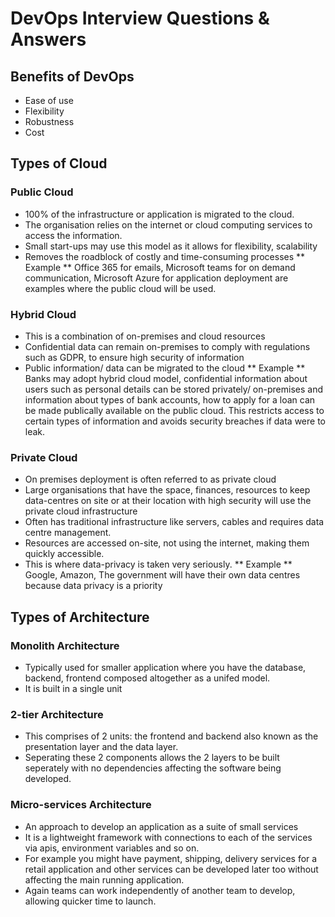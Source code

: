 # DevOps Interview Questions & Answers

## Benefits of DevOps
- Ease of use
- Flexibility
- Robustness
- Cost

## Types of Cloud

### Public Cloud
- 100% of the infrastructure or application is migrated to the cloud.
- The organisation relies on the internet or cloud computing services to access the information.
- Small start-ups may use this model as it allows for flexibility, scalability
- Removes the roadblock of costly and time-consuming processes
** Example **
Office 365 for emails, Microsoft teams for on demand communication, Microsoft Azure for application deployment are examples where the public cloud will be used.

### Hybrid Cloud
- This is a combination of on-premises and cloud resources
- Confidential data can remain on-premises to comply with regulations such as GDPR, to ensure high security of information
- Public information/ data can be migrated to the cloud
** Example **
Banks may adopt hybrid cloud model, confidential information about users such as personal details can be stored privately/ on-premises and information about types of bank accounts, how to apply for a loan can be made publically available on the public cloud. This restricts access to certain types of information and avoids security breaches if data were to leak.

 
### Private Cloud
- On premises deployment is often referred to as private cloud
- Large organisations that have the space, finances, resources to keep data-centres on site or at their location with high security will use the private cloud infrastructure
- Often has traditional infrastructure like servers, cables and requires data centre management.
- Resources are accessed on-site, not using the internet, making them quickly accessible.
- This is where data-privacy is taken very seriously.
** Example ** 
Google, Amazon, The government will have their own data centres because data privacy is a priority

## Types of Architecture

### Monolith Architecture
- Typically used for smaller application where you have the database, backend, frontend composed altogether as a unifed model.
- It is built in a single unit

### 2-tier Architecture
- This comprises of 2 units: the frontend and backend also known as the presentation layer and the data layer.
- Seperating these 2 components allows the 2 layers to be built seperately with no dependencies affecting the software being developed.

### Micro-services Architecture
- An approach to develop an application as a suite of small services
- It is a lightweight framework with connections to each of the services via apis, environment variables and so on.
- For example you might have payment, shipping, delivery services for a retail application and other services can be developed later too without affecting the main running application.
- Again teams can work independently of another team to develop, allowing quicker time to launch.
